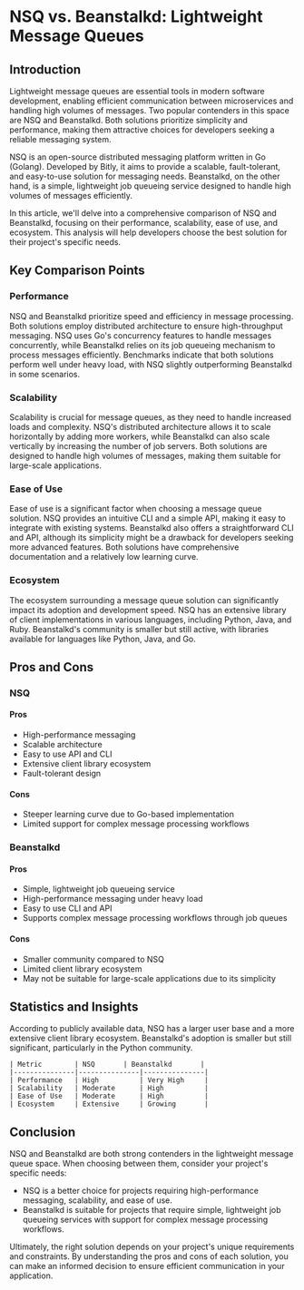# NSQ vs. Beanstalkd: Lightweight Message Queues
## Introduction

Lightweight message queues are essential tools in modern software development, enabling efficient communication between microservices and handling high volumes of messages. Two popular contenders in this space are NSQ and Beanstalkd. Both solutions prioritize simplicity and performance, making them attractive choices for developers seeking a reliable messaging system.

NSQ is an open-source distributed messaging platform written in Go (Golang). Developed by Bitly, it aims to provide a scalable, fault-tolerant, and easy-to-use solution for messaging needs. Beanstalkd, on the other hand, is a simple, lightweight job queueing service designed to handle high volumes of messages efficiently.

In this article, we'll delve into a comprehensive comparison of NSQ and Beanstalkd, focusing on their performance, scalability, ease of use, and ecosystem. This analysis will help developers choose the best solution for their project's specific needs.

## Key Comparison Points

### Performance

NSQ and Beanstalkd prioritize speed and efficiency in message processing. Both solutions employ distributed architecture to ensure high-throughput messaging. NSQ uses Go's concurrency features to handle messages concurrently, while Beanstalkd relies on its job queueing mechanism to process messages efficiently. Benchmarks indicate that both solutions perform well under heavy load, with NSQ slightly outperforming Beanstalkd in some scenarios.

### Scalability

Scalability is crucial for message queues, as they need to handle increased loads and complexity. NSQ's distributed architecture allows it to scale horizontally by adding more workers, while Beanstalkd can also scale vertically by increasing the number of job servers. Both solutions are designed to handle high volumes of messages, making them suitable for large-scale applications.

### Ease of Use

Ease of use is a significant factor when choosing a message queue solution. NSQ provides an intuitive CLI and a simple API, making it easy to integrate with existing systems. Beanstalkd also offers a straightforward CLI and API, although its simplicity might be a drawback for developers seeking more advanced features. Both solutions have comprehensive documentation and a relatively low learning curve.

### Ecosystem

The ecosystem surrounding a message queue solution can significantly impact its adoption and development speed. NSQ has an extensive library of client implementations in various languages, including Python, Java, and Ruby. Beanstalkd's community is smaller but still active, with libraries available for languages like Python, Java, and Go.

## Pros and Cons

### NSQ
#### Pros
* High-performance messaging
* Scalable architecture
* Easy to use API and CLI
* Extensive client library ecosystem
* Fault-tolerant design

#### Cons
* Steeper learning curve due to Go-based implementation
* Limited support for complex message processing workflows

### Beanstalkd
#### Pros
* Simple, lightweight job queueing service
* High-performance messaging under heavy load
* Easy to use CLI and API
* Supports complex message processing workflows through job queues

#### Cons
* Smaller community compared to NSQ
* Limited client library ecosystem
* May not be suitable for large-scale applications due to its simplicity

## Statistics and Insights

According to publicly available data, NSQ has a larger user base and a more extensive client library ecosystem. Beanstalkd's adoption is smaller but still significant, particularly in the Python community.

```
| Metric        | NSQ       | Beanstalkd       |
|---------------|---------------|---------------|
| Performance   | High          | Very High     |
| Scalability   | Moderate      | High          |
| Ease of Use   | Moderate      | High          |
| Ecosystem     | Extensive     | Growing       |
```

## Conclusion

NSQ and Beanstalkd are both strong contenders in the lightweight message queue space. When choosing between them, consider your project's specific needs:

* NSQ is a better choice for projects requiring high-performance messaging, scalability, and ease of use.
* Beanstalkd is suitable for projects that require simple, lightweight job queueing services with support for complex message processing workflows.

Ultimately, the right solution depends on your project's unique requirements and constraints. By understanding the pros and cons of each solution, you can make an informed decision to ensure efficient communication in your application.